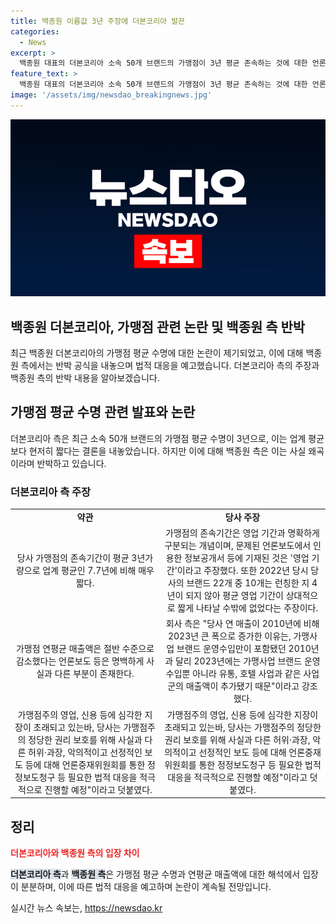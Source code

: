 ```yaml
---
title: 백종원 이름값 3년 주장에 더본코리아 발끈
categories:
  - News
excerpt: >
  백종원 대표의 더본코리아 소속 50개 브랜드의 가맹점이 3년 평균 존속하는 것에 대한 언론보도와 회사의 반박 내용이 논란을 빚고 있습니다. 회사는 가맹점의 존속기간과 영업 기간을 구분하며, 폐점 시기를 고려하지 않았다고 주장하고 있습니다. 또한, 연 매출 감소는 브랜드 출시와 소규모 가맹점 증가로 설명했으며, 거짓 보도에 대한 법적 대응을 예고했습니다.
feature_text: >
  백종원 대표의 더본코리아 소속 50개 브랜드의 가맹점이 3년 평균 존속하는 것에 대한 언론보도와 회사의 반박 내용이 논란을 빚고 있습니다. 회사는 가맹점의 존속기간과 영업 기간을 구분하며, 폐점 시기를 고려하지 않았다고 주장하고 있습니다. 또한, 연 매출 감소는 브랜드 출시와 소규모 가맹점 증가로 설명했으며, 거짓 보도에 대한 법적 대응을 예고했습니다.
image: '/assets/img/newsdao_breakingnews.jpg'
---
```


<p><img src="/assets/img/newsdao_breakingnews.jpg" alt="implanttips 속보" /></p>

<h2>백종원 더본코리아, 가맹점 관련 논란 및 백종원 측 반박</h2>

<p data-ke-size="size16">최근 백종원 더본코리아의 가맹점 평균 수명에 대한 논란이 제기되었고, 이에 대해 백종원 측에서는 반박 공식을 내놓으며 법적 대응을 예고했습니다. 더본코리아 측의 주장과 백종원 측의 반박 내용을 알아보겠습니다.</p>

<h2 data-ke-size="size26">가맹점 평균 수명 관련 발표와 논란</h2>

<p>더본코리아 측은 최근 소속 50개 브랜드의 가맹점 평균 수명이 3년으로, 이는 업계 평균보다 현저히 짧다는 결론을 내놓았습니다. 하지만 이에 대해 백종원 측은 이는 사실 왜곡이라며 반박하고 있습니다.</p>

<h3>더본코리아 측 주장</h3>

<table>
    <tr>
        <td style="text-align: center; height: 17px;"><b>약관</b></td>
        <td style="text-align: center; height: 17px;"><b>당사 주장</b></td>
    </tr>
    <tr>
        <td style="text-align: center; height: 17px;">당사 가맹점의 존속기간이 평균 3년가량으로 업계 평균인 7.7년에 비해 매우 짧다.</td>
        <td style="text-align: center; height: 17px;">가맹점의 존속기간은 영업 기간과 명확하게 구분되는 개념이며, 문제된 언론보도에서 인용한 정보공개서 등에 기재된 것은 '영업 기간'이라고 주장했다. 또한 2022년 당시 당사의 브랜드 22개 중 10개는 런칭한 지 4년이 되지 않아 평균 영업 기간이 상대적으로 짧게 나타날 수밖에 없었다는 주장이다.</td>
    </tr>
    <tr>
        <td style="text-align: center; height: 17px;">가맹점 연평균 매출액은 절반 수준으로 감소했다는 언론보도 등은 명백하게 사실과 다른 부분이 존재한다.</td>
        <td style="text-align: center; height: 17px;">회사 측은 "당사 연 매출이 2010년에 비해 2023년 큰 폭으로 증가한 이유는, 가맹사업 브랜드 운영수입만이 포함됐던 2010년과 달리 2023년에는 가맹사업 브랜드 운영수입뿐 아니라 유통, 호텔 사업과 같은 사업군의 매출액이 추가됐기 때문"이라고 강조했다.</td>
    </tr>
    <tr>
        <td style="text-align: center; height: 17px;">가맹점주의 영업, 신용 등에 심각한 지장이 초래되고 있는바, 당사는 가맹점주의 정당한 권리 보호를 위해 사실과 다른 허위·과장, 악의적이고 선정적인 보도 등에 대해 언론중재위원회를 통한 정정보도청구 등 필요한 법적 대응을 적극적으로 진행할 예정"이라고 덧붙였다.</td>
        <td style="text-align: center; height: 17px;">가맹점주의 영업, 신용 등에 심각한 지장이 초래되고 있는바, 당사는 가맹점주의 정당한 권리 보호를 위해 사실과 다른 허위·과장, 악의적이고 선정적인 보도 등에 대해 언론중재위원회를 통한 정정보도청구 등 필요한 법적 대응을 적극적으로 진행할 예정"이라고 덧붙였다.</td>
    </tr>
</table>

<h2 data-ke-size="size26">정리</h2>

<p><b><span style="color: #ee2323;">더본코리아와 백종원 측의 입장 차이</span></b></p>

<p><b><span style="background-color: #21538527;">더본코리아 측</span></b>과 <b><span style="background-color: #21538527;">백종원 측</span></b>은 가맹점 평균 수명과 연평균 매출액에 대한 해석에서 입장이 분분하며, 이에 따른 법적 대응을 예고하며 논란이 계속될 전망입니다.</p>
실시간 뉴스 속보는, <a href="https://newsdao.kr" rel="dofollow">https://newsdao.kr</a>


